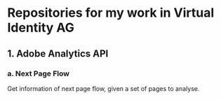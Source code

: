 # Repositories for my work in Virtual Identity AG
## 1. Adobe Analytics API
### a. Next Page Flow
Get information of next page flow, given a set of pages to analyse.
